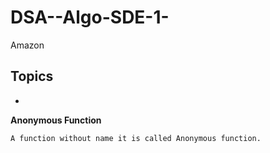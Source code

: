 # DSA--Algo-SDE-1-
Amazon


## Topics

<!-- ~~~1~~ -->

- 
**Anonymous Function**
```
A function without name it is called Anonymous function.
```